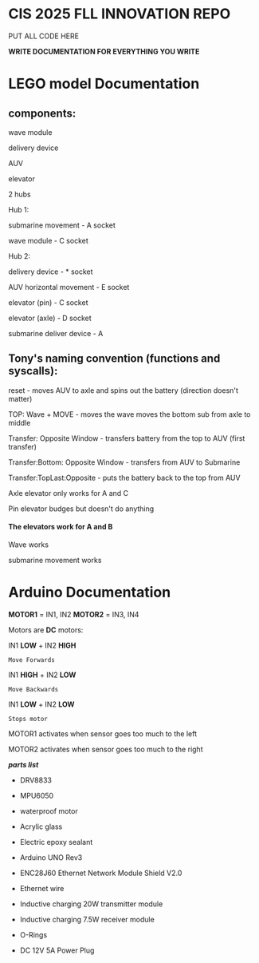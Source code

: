 # CIS 2025 FLL INNOVATION REPO

PUT ALL CODE HERE

**WRITE DOCUMENTATION FOR EVERYTHING YOU WRITE**

# LEGO model Documentation

## components:
wave module 

delivery device

AUV

elevator

2 hubs

Hub 1:

submarine movement - A socket

wave module - C socket


Hub 2:

delivery device - * socket

AUV horizontal movement - E socket 

elevator (pin) - C socket

elevator (axle) - D socket

submarine deliver device - A


## Tony's naming convention (functions and syscalls):
reset - moves AUV to axle and spins out the battery (direction doesn't matter)

TOP: Wave + MOVE - moves the wave moves the bottom sub from axle to middle

Transfer: Opposite Window - transfers battery from the top to AUV (first transfer)

Transfer:Bottom: Opposite Window - transfers from AUV to Submarine

Transfer:TopLast:Opposite - puts the battery back to the top from AUV


Axle elevator only works for A and C

Pin elevator budges but doesn't do anything

#### The elevators work for A and B
Wave works

submarine movement works


# Arduino Documentation
**MOTOR1** = IN1, IN2
**MOTOR2** = IN3, IN4

Motors are **DC** motors:

  IN1 **LOW** + IN2 **HIGH** 
  
    Move Forwards 
    
  IN1 **HIGH** + IN2 **LOW**
  
    Move Backwards
    
  IN1 **LOW** + IN2 **LOW**
  
    Stops motor

MOTOR1 activates when sensor goes too much to the left

MOTOR2 activates when sensor goes too much to the right

***parts list***

- DRV8833

- MPU6050

- waterproof motor

- Acrylic glass

- Electric epoxy sealant

- Arduino UNO Rev3

- ENC28J60 Ethernet Network Module Shield V2.0

- Ethernet wire

- Inductive charging 20W transmitter module

- Inductive charging 7.5W receiver module

- O-Rings
  
- DC 12V 5A Power Plug

